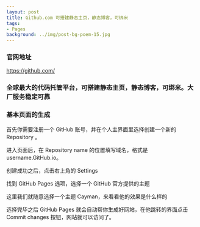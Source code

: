 ```yaml
---
layout: post
title: Github.com 可搭建静态主页，静态博客，可绑米
tags:
- Pages
background: ../img/post-bg-poem-15.jpg
---
```


### 官网地址
https://github.com/

### 全球最大的代码托管平台，可搭建静态主页，静态博客，可绑米。大厂服务稳定可靠

### 基本页面的生成
首先你需要注册一个 GitHub 账号，并在个人主界面里选择创建一个新的 Repository 。

进入页面后，在 Repository name 的位置填写域名，格式是 username.GitHub.io。

创建成功之后，点击右上角的 Settings

找到 GitHub Pages 选项，选择一个 GitHub 官方提供的主题

这里我们就随意选择一个主题 Cayman，来看看他的效果是什么样的

选择完毕之后 GitHub Pages 就会自动帮你生成好网站，在他跳转的界面点击 Commit changes 按钮，网站就可以访问了。